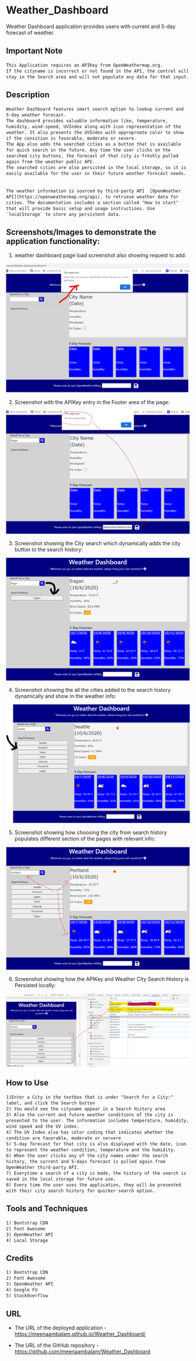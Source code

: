 # Weather_Dashboard

Weather Dashboard application provides users with current and 5-day forecast of weather. 

## Important Note
```
This Application requires an APIKey from OpenWeathermap.org. 
If the cityname is incorrect or not found in the API, the control will stay in the Search area and will not populate any data for that input.
```

## Description

```
Weather Dashboard features smart search option to lookup current and 5-day weather forecast. 
The dashboard provides valuable information like, temperature, humidity, wind-speed, UVIndex along with icon representation of the weather. It also presents the UVIndex with approproate color to show if the consition is favorable, moderate or severe.
The App also adds the searched cities as a button that is available for quick search in the future. Any time the user clicks on the searched city buttons, the forecast of that city is freshly pulled again from the weather public API. 
The searched cities are also persisted in the local storage, so it is easily available for the user in their future weather forecast needs.


The weather information is sourced by third-party API  [OpenWeather API](https://openweathermap.org/api). to retrieve weather data for cities. The documentation includes a section called "How to start" that will provide basic setup and usage instructions. Use `localStorage` to store any persistent data.
```

## Screenshots/Images to demonstrate the application functionality:

1) weather dashboard page load screenshot also showing request to add:

![weather dashboard page load screenshot also showing request to add APIKey](./Assets/Weather_Dashboard_Screenshot_1.png)

2) Screenshot with the APIKey entry in the Footer area of the page:

![Screenshot with the APIKey entry in the Footer area of the page](./Assets/Weather_Dashboard_Screenshot_2.png)

3) Screenshot showing the City search which dynamically adds the city button to the search history:

![Screenshot showing the City search which dynamically adds the city button to the search history](./Assets/Weather_Dashboard_Screenshot_3.png)

4) Screenshot showing the all the cities added to the search history dynamically and show in the weather info:

![Screenshot showing the all the cities added to the search history dynamically and show in the weather info](./Assets/Weather_Dashboard_Screenshot_4.png)

5) Screenshot showing how choosing the city from search history populates different section of the pages with relevant info:

![Screenshot showing how choosing the city from search history populates different section of the pages with relevant info](./Assets/Weather_Dashboard_Screenshot_5.png)

6) Screenshot showing how the APIKey and Weather City Search History is Persisted locally:

![Screenshot showing how the APIKey and Weather City Search History is Persisted locally](./Assets/Weather_Dashboard_Screenshot_6.png)

## How to Use
```
1)Enter a City in the textbox that is under "Search for a City:" label, and click the Search button 
2) You would see the cityname appear in a Search History area
3) Also the current and future weather conditions of the city is presented to the user. The information includes temperature, humidity, wind speed and the UV index.
4) The UV Index also has color coding that indicates whether the condition are favorable, moderate or servere
5) 5-day forecast for that city is also displayed with the date, icon to represent the weather condition, temperature and the humidity.
6) When the user clicks any of the city names under the search history, the current and 5-days forecast is pulled again from OpenWeather third-party API.
7) Everytime a search of a city is made, the history of the search is saved in the local storage for future use.
8) Every time the user uses the application, they will be presented with their city search history for quicker search option.

```
## Tools and Techniques
```
1) Bootstrap CDN
2) Font Awesome
3) OpenWeather API
4) Local Storage 
```

## Credits
```
1) Bootstrap CDN
2) Font Awesome
3) OpenWeather API
4) Google FU
5) StackOverflow
```

## URL

* The URL of the deployed application - https://meenaambalam.github.io/Weather_Dashboard/

* The URL of the GitHub repository - https://github.com/meenaambalam/Weather_Dashboard